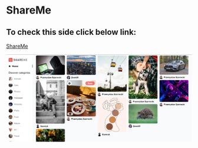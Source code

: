 # ShareMe

## To check this side click below link:

[ShareMe](https://shareme-szarneckip.netlify.app/)


![This is an image](https://github.com/SzarneckiP/shareme/blob/main/shareme_frontend/src/assets/shareme.png)
